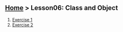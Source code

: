 ## [Home](../../README.md) > Lesson06: Class and Object
1. [Exercise 1](exercise01.md)
2. [Exercise 2](exercise02.md)